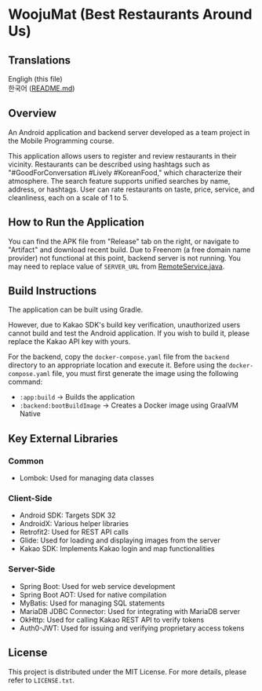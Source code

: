 # WoojuMat (Best Restaurants Around Us)

## Translations
Engligh (this file)  
한국어 ([README.md](README.md))

## Overview
An Android application and backend server developed as a team project in the Mobile Programming course.

This application allows users to register and review restaurants in their vicinity.
Restaurants can be described using hashtags such as "#GoodForConversation #Lively #KoreanFood," which characterize their atmosphere.
The search feature supports unified searches by name, address, or hashtags.
User can rate restaurants on taste, price, service, and cleanliness, each on a scale of 1 to 5.

## How to Run the Application
You can find the APK file from "Release" tab on the right, or navigate to "Artifact" and download recent build.
Due to Freenom (a free domain name provider) not functional at this point, backend server is not running.
You may need to replace value of `SERVER_URL` from [RemoteService.java](app/src/main/java/cf/spacetaste/app/network/RemoteService.java).

## Build Instructions
The application can be built using Gradle.

However, due to Kakao SDK's build key verification, unauthorized users cannot build and test the Android application. If you wish to build it, please replace the Kakao API key with yours.

For the backend, copy the `docker-compose.yaml` file from the `backend` directory to an appropriate location and execute it.
Before using the `docker-compose.yaml` file, you must first generate the image using the following command:

- `:app:build` → Builds the application
- `:backend:bootBuildImage` → Creates a Docker image using GraalVM Native

## Key External Libraries

### Common
- Lombok: Used for managing data classes

### Client-Side
- Android SDK: Targets SDK 32
- AndroidX: Various helper libraries
- Retrofit2: Used for REST API calls
- Glide: Used for loading and displaying images from the server
- Kakao SDK: Implements Kakao login and map functionalities

### Server-Side
- Spring Boot: Used for web service development
- Spring Boot AOT: Used for native compilation
- MyBatis: Used for managing SQL statements
- MariaDB JDBC Connector: Used for integrating with MariaDB server
- OkHttp: Used for calling Kakao REST API to verify tokens
- Auth0-JWT: Used for issuing and verifying proprietary access tokens

## License
This project is distributed under the MIT License.
For more details, please refer to `LICENSE.txt`.
